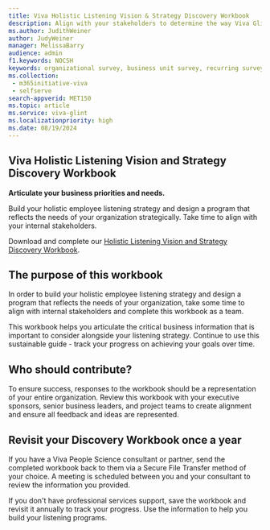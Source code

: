 ```yaml
---
title: Viva Holistic Listening Vision & Strategy Discovery Workbook 
description: Align with your stakeholders to determine the way Viva Glint survey programs can work best for your organization. This workbook helps you articulate the critical business information that is important to consider alongside your listening strategy and track the progress of your goals over time. 
ms.author: JudithWeiner
author: JudyWeiner
manager: MelissaBarry
audience: admin
f1.keywords: NOCSH
keywords: organizational survey, business unit survey, recurring survey, engagement survey, quarterly engagement, diversity, inclusion and belonging survey, culture survey, manager effectiveness survey, patient safety survey, team effectiveness survey, ad hoc surveys, always on feedback, employee lifecycle, lifecycle surveys, exit survey, onboarding survey, survey frequency, holistic listening, discovery workbook, vision strategy, vision planning
ms.collection: 
 - m365initiative-viva
 - selfserve
search-appverid: MET150
ms.topic: article
ms.service: viva-glint
ms.localizationpriority: high
ms.date: 08/19/2024
---
```


## Viva Holistic Listening Vision and Strategy Discovery Workbook 

**Articulate your business priorities and needs.** 

Build your holistic employee listening strategy and design a program that reflects the needs of your organization strategically. Take time to align with your internal stakeholders. 

Download and complete our [Holistic Listening Vision and Strategy Discovery Workbook](https://www.microsoft.com/download/details.aspx?id=106205). 

## The purpose of this workbook

In order to build your holistic employee listening strategy and design a program that reflects the needs of your organization, take some time to align with internal stakeholders and complete this workbook as a team.

This workbook helps you articulate the critical business information that is important to consider alongside your listening strategy. Continue to use this sustainable guide - track your progress on achieving your goals over time.

## Who should contribute?

To ensure success, responses to the workbook should be a representation of your entire organization. Review this workbook with your executive sponsors, senior business leaders, and project teams to create alignment and ensure all feedback and ideas are represented.

## Revisit your Discovery Workbook once a year

If you have a Viva People Science consultant or partner, send the completed workbook back to them via a Secure File Transfer method of your choice. A meeting is scheduled between you and your consultant to review the information you provided.

If you don't have professional services support, save the workbook and revisit it annually to track your progress. Use the information to help you build your listening programs.
